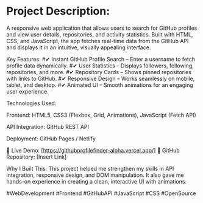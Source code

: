 
# Project Description:


A responsive web application that allows users to search for GitHub profiles and view user details, repositories, and activity statistics. Built with HTML, CSS, and JavaScript, the app fetches real-time data from the GitHub API and displays it in an intuitive, visually appealing interface.

Key Features:
#✔ Instant GitHub Profile Search – Enter a username to fetch profile data dynamically.
#✔ User Statistics – Displays followers, following, repositories, and more.
#✔ Repository Cards – Shows pinned repositories with links to GitHub.
#✔ Responsive Design – Works seamlessly on mobile, tablet, and desktop.
#✔ Animated UI – Smooth animations for an engaging user experience.

Technologies Used:

Frontend: HTML5, CSS3 (Flexbox, Grid, Animations), JavaScript (Fetch API)

API Integration: GitHub REST API

Deployment: GitHub Pages / Netlify

🔗 Live Demo: [https://githubprofilefinder-alpha.vercel.app/]
📂 GitHub Repository: [Insert Link]

Why I Built This:
This project helped me strengthen my skills in API integration, responsive design, and DOM manipulation. It also gave me hands-on experience in creating a clean, interactive UI with animations.

#WebDevelopment #Frontend #GitHubAPI #JavaScript #CSS #OpenSource

